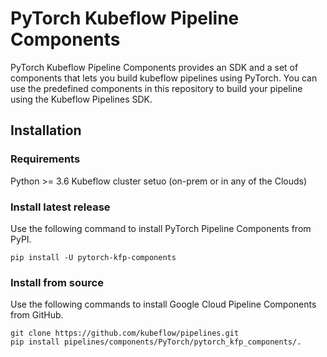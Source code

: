 # PyTorch Kubeflow Pipeline Components

PyTorch Kubeflow Pipeline Components provides an SDK and a set of components that lets you build kubeflow pipelines using PyTorch. You can use the predefined components in this repository to build your pipeline using the Kubeflow Pipelines SDK.

## Installation
### Requirements
Python >= 3.6
Kubeflow cluster setuo (on-prem or in any of the Clouds)

### Install latest release
Use the following command to install PyTorch Pipeline Components from PyPI.

```
pip install -U pytorch-kfp-components
```

### Install from source
Use the following commands to install Google Cloud Pipeline Components from GitHub.

```
git clone https://github.com/kubeflow/pipelines.git
pip install pipelines/components/PyTorch/pytorch_kfp_components/.
```

